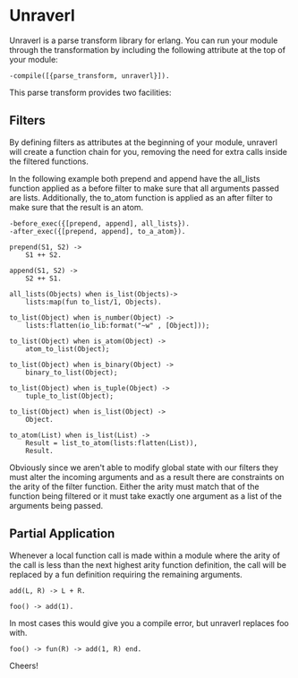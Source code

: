 Unraverl
=======

Unraverl is a parse transform library for erlang. You can run your module through the 
transformation by including the following attribute at the top of your module:

    -compile([{parse_transform, unraverl}]).

This parse transform provides two facilities:

Filters
-------

By defining filters as attributes at the beginning of your module, unraverl will create
a function chain for you, removing the need for extra calls inside the filtered functions.

In the following example both prepend and append have the all_lists function applied as
a before filter to make sure that all arguments passed are lists. Additionally, the 
to_atom function is applied as an after filter to make sure that the result is an atom.
  
    -before_exec({[prepend, append], all_lists}).
    -after_exec({[prepend, append], to_a_atom}).

    prepend(S1, S2) ->
        S1 ++ S2.

    append(S1, S2) ->
        S2 ++ S1.

    all_lists(Objects) when is_list(Objects)->
        lists:map(fun to_list/1, Objects).

    to_list(Object) when is_number(Object) ->
        lists:flatten(io_lib:format("~w" , [Object]));

    to_list(Object) when is_atom(Object) ->
        atom_to_list(Object); 

    to_list(Object) when is_binary(Object) ->
        binary_to_list(Object);

    to_list(Object) when is_tuple(Object) ->
        tuple_to_list(Object); 

    to_list(Object) when is_list(Object) ->
        Object.

    to_atom(List) when is_list(List) ->
        Result = list_to_atom(lists:flatten(List)),
        Result.

Obviously since we aren't able to modify global state with our filters they must alter the 
incoming arguments and as a result there are constraints on the arity of the filter function. 
Either the arity must match that of the function being filtered or it must take exactly one 
argument as a list of the arguments being passed.

Partial Application
-------------------

Whenever a local function call is made within a module where the arity of the call is less
than the next highest arity function definition, the call will be replaced by a fun definition
requiring the remaining arguments.

    add(L, R) -> L + R. 

    foo() -> add(1). 

In most cases this would give you a compile error, but unraverl replaces foo with.

    foo() -> fun(R) -> add(1, R) end.

Cheers!
